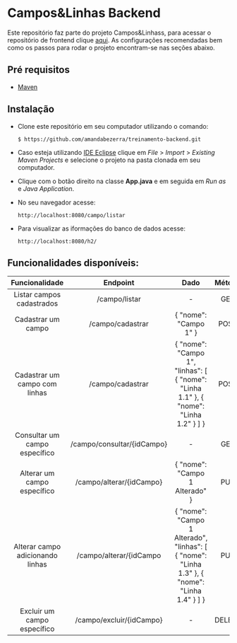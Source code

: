 # Campos&Linhas Backend

Este repositório faz parte do projeto Campos&Linhass, para acessar o repositório de frontend clique [aqui](https://github.com/amandabezerra/treinamento-frontend). As configurações recomendadas bem como os passos para rodar o projeto encontram-se nas seções abaixo.

## Pré requisitos

+ [Maven](https://www.eclipse.org/m2e/)

## Instalação

+ Clone este repositório em seu computador utilizando o comando:

  `$ https://github.com/amandabezerra/treinamento-backend.git`

+ Caso esteja utilizando [IDE Eclipse](https://www.eclipse.org/downloads/) clique em *File* > *Import* > *Existing Maven Projects* e selecione o projeto na pasta clonada em seu computador.

+ Clique com o botão direito na classe **App.java** e em seguida em *Run as* e *Java Application*.

+ No seu navegador acesse:

    `http://localhost:8080/campo/listar`

+ Para visualizar as iformações do banco de dados acesse:

    `http://localhost:8080/h2/`
    
## Funcionalidades disponíveis:

Funcionalidade | Endpoint | Dado | Método 
:--: | :--: | :--: | :--:
Listar campos cadastrados | /campo/listar | - | GET |
Cadastrar um campo | /campo/cadastrar | {  "nome": "Campo 1" } | POST | 
Cadastrar um campo com linhas |  /campo/cadastrar | {  "nome": "Campo 1", "linhas": [ { "nome": "Linha 1.1" }, { "nome": "Linha 1.2" } ] } | POST
Consultar um campo específico | /campo/consultar/{idCampo} | - | GET |
Alterar um campo específico | /campo/alterar/{idCampo} | {  "nome": "Campo 1 Alterado" } | PUT
Alterar campo adicionando linhas | /campo/alterar/{idCampo | {  "nome": "Campo 1 Alterado", "linhas": [ { "nome": "Linha 1.3" }, { "nome": "Linha 1.4" } ] } | PUT
Excluir um campo específico | /campo/excluir/{idCampo} | - | DELETE
